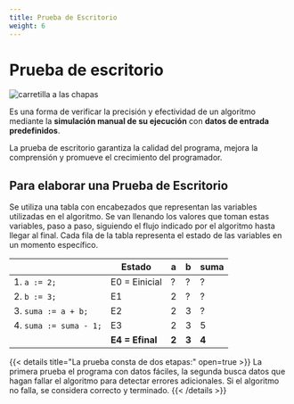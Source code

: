 ```yaml
---
title: Prueba de Escritorio
weight: 6
---
```


# Prueba de escritorio

![carretilla a las chapas](/aed-docs/images/wheelbarrow.jpg)

Es una forma de verificar la precisión y efectividad de un algoritmo mediante la **simulación manual de su ejecución** con **datos de entrada predefinidos**.

La prueba de escritorio garantiza la calidad del programa, mejora la comprensión y promueve el crecimiento del programador.

## Para elaborar una Prueba de Escritorio

Se utiliza una tabla con encabezados que representan las variables utilizadas en el algoritmo. Se van llenando los valores que toman estas variables, paso a paso, siguiendo el flujo indicado por el algoritmo hasta llegar al final. Cada fila de la tabla representa el estado de las variables en un momento específico.

|                      | Estado          | a     | b     | suma  |
|----------------------|-----------------|-------|-------|-------|
| 1. `a := 2;`           | E0 = Einicial   | ?     | ?     | ?     |
| 2. `b := 3;`           | E1              | 2     | ?     | ?     |
| 3. `suma := a + b;`    | E2              | 2     | 3     | ?     |
| 4. `suma := suma - 1;` | E3              | 2     | 3     | 5     |
|                      | **E4 = Efinal** | **2** | **3** | **4** |



{{< details title="La prueba consta de dos etapas:" open=true >}}
La primera prueba el programa con datos fáciles, la segunda busca datos que hagan fallar el algoritmo para detectar errores adicionales. Si el algoritmo no falla, se considera correcto y terminado.
{{< /details >}}